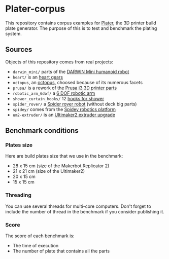 # Plater-corpus

This repository contains corpus examples for [Plater](https://github.com/RobotsWar/Plater),
the 3D printer build plate generator. The purpose of this is to test and benchmark the plating
system.

## Sources

Objects of this repository comes from real projects:

* `darwin_mini/` parts of the [DARWIN Mini humanoid robot](http://www.thingiverse.com/thing:323906)
* `heart/` is an [heart gears](http://www.thingiverse.com/thing:249341)
* `octopus`, an [octopus](http://www.thingiverse.com/thing:27053/), choosed because of its numerous facets
* `prusa/` is a rework of the [Prusa i3 3D printer parts](http://www.thingiverse.com/thing:119616)
* `robotic_arm_6dof/` a [6 DOF robotic arm](http://www.thingiverse.com/thing:30163)
* `shower_curtain_hooks/` 12 [hooks for shower](http://www.thingiverse.com/thing:238167)
* `spider_rover/` a [Spider rover robot](https://www.youmagine.com/designs/spider-rover) (without deck big parts)
* `spidey/` comes from the [Spidey robotics platform](https://github.com/RobotsWar/Spidey)
* `um2-extruder/` is an [Ultimaker2 extruder upgrade](https://www.youmagine.com/designs/extruder-um2-version-2)

## Benchmark conditions

### Plates size

Here are build plates size that we use in the benchmark:

* 28 x 15 cm (size of the Makerbot Replicator 2)
* 21 x 21 cm (size of the Ultimaker2)
* 20 x 15 cm 
* 15 x 15 cm

### Threading

You can use several threads for multi-core computers. Don't forget to include the number of thread
in the benchmark if you consider publishing it.

### Score

The score of each benchmark is:

* The time of execution
* The number of plate that contains all the parts
